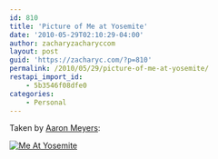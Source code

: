 ```yaml
---
id: 810
title: 'Picture of Me at Yosemite'
date: '2010-05-29T02:10:29-04:00'
author: zacharyzacharyccom
layout: post
guid: 'https://zacharyc.com/?p=810'
permalink: /2010/05/29/picture-of-me-at-yosemite/
restapi_import_id:
    - 5b3546f08dfe0
categories:
    - Personal
---
```


Taken by [Aaron Meyers](http://www.aaronmphotography.com):

[![](https://i0.wp.com/leftquark.smugmug.com/Photography/Nature/Yosemite-2010-05-23/DSC7940/882114545_nUVeY-L.jpg?resize=399%2C600 "Me At Yosemite")](http://leftquark.smugmug.com/Photography/Nature/Yosemite-2010-05-23/12347018_N8MK2#882114545_nUVeY)